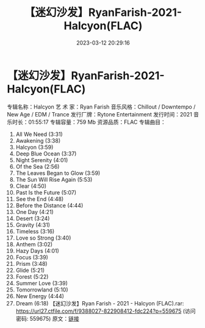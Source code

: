 ﻿---
title: 【迷幻沙发】RyanFarish-2021-Halcyon(FLAC)
date: 2023-03-12 20:29:16
categories: 古典音乐、新世纪、纯音雅乐
tags: 纯音雅乐
---
# 【迷幻沙发】RyanFarish-2021-Halcyon(FLAC)

专辑名称：Halcyon
艺 术 家：Ryan Farish
音乐风格：Chillout / Downtempo / New Age / EDM / Trance
发行厂牌：Rytone Entertainment
发行时间：2021
音乐时长：01:55:17
专辑容量：759 Mb
资源品质：FLAC
专辑曲目：
01. All We Need (3:31)
02. Awakening (3:38)
03. Halcyon (3:59)
04. Deep Blue Ocean (3:37)
05. Night Serenity (4:01)
06. Of the Sea (2:56)
07. The Leaves Began to Glow (3:59)
08. The Sun Will Rise Again (5:53)
09. Clear (4:50)
10. Past Is the Future (5:07)
11. See the End (4:48)
12. Before the Distance (4:44)
13. One Day (4:21)
14. Desert (3:24)
15. Gravity (4:31)
16. Timeless (3:16)
17. Love so Strong (3:40)
18. Anthem (3:02)
19. Hazy Days (4:01)
20. Focus (3:39)
21. Prism (3:48)
22. Glide (5:21)
23. Forest (5:22)
24. Summer Love (3:39)
25. Tomorrowland (5:10)
26. New Energy (4:44)
27. Dream (6:18)
【迷幻沙发】Ryan Farish - 2021 - Halcyon (FLAC).rar: https://url27.ctfile.com/f/9388027-822908412-fdc224?p=559675
(访问密码: 559675)
原文：[链接](https://blog.sina.com.cn/s/blog_1647c7e76010310z7.html)